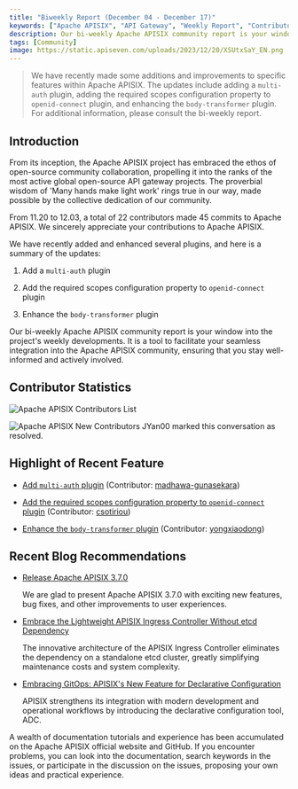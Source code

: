 ```yaml
---
title: "Biweekly Report (December 04 - December 17)"
keywords: ["Apache APISIX", "API Gateway", "Weekly Report", "Contributor"]
description: Our bi-weekly Apache APISIX community report is your window into the project's weekly developments. It is a tool to facilitate your seamless integration into the Apache APISIX community, ensuring that you stay well-informed and actively involved.
tags: [Community]
image: https://static.apiseven.com/uploads/2023/12/20/XSUtxSaY_EN.png
---
```


> We have recently made some additions and improvements to specific features within Apache APISIX. The updates include adding a `multi-auth` plugin, adding the required scopes configuration property to `openid-connect` plugin, and enhancing the `body-transformer` plugin. For additional information, please consult the bi-weekly report.
<!--truncate-->
## Introduction

From its inception, the Apache APISIX project has embraced the ethos of open-source community collaboration, propelling it into the ranks of the most active global open-source API gateway projects. The proverbial wisdom of 'Many hands make light work' rings true in our way, made possible by the collective dedication of our community.

From 11.20 to 12.03, a total of 22 contributors made 45 commits to Apache APISIX. We sincerely appreciate your contributions to Apache APISIX.

We have recently added and enhanced several plugins, and here is a summary of the updates:

1. Add a `multi-auth` plugin

2. Add the required scopes configuration property to `openid-connect` plugin

3. Enhance the `body-transformer` plugin

Our bi-weekly Apache APISIX community report is your window into the project's weekly developments. It is a tool to facilitate your seamless integration into the Apache APISIX community, ensuring that you stay well-informed and actively involved.

## Contributor Statistics

![Apache APISIX Contributors List](https://static.apiseven.com/uploads/2023/12/04/PnNWmVdX_1204-Con.png)

![Apache APISIX New Contributors](https://static.apiseven.com/uploads/2023/12/04/vrpTk1y4_1204-New.png)
JYan00 marked this conversation as resolved.

## Highlight of Recent Feature

- [Add `multi-auth` plugin](https://github.com/apache/apisix/pull/10482) (Contributor: [madhawa-gunasekara](https://github.com/madhawa-gunasekara))

- [Add the required scopes configuration property to `openid-connect` plugin](https://github.com/apache/apisix/pull/10493) (Contributor: [csotiriou](https://github.com/csotiriou))

- [Enhance the `body-transformer` plugin](https://github.com/apache/apisix/pull/10496) (Contributor: [yongxiaodong](https://github.com/yongxiaodong))

## Recent Blog Recommendations

- [Release Apache APISIX 3.7.0](https://apisix.apache.org/blog/2023/11/21/release-apache-apisix-3.7.0/)

  We are glad to present Apache APISIX 3.7.0 with exciting new features, bug fixes, and other improvements to user experiences.

- [Embrace the Lightweight APISIX Ingress Controller Without etcd Dependency](https://apisix.apache.org/blog/2023/10/18/ingress-apisix/)

  The innovative architecture of the APISIX Ingress Controller eliminates the dependency on a standalone etcd cluster, greatly simplifying maintenance costs and system complexity.

- [Embracing GitOps: APISIX's New Feature for Declarative Configuration](https://apisix.apache.org/blog/2023/10/07/apisix-gitops-adc/)

  APISIX strengthens its integration with modern development and operational workflows by introducing the declarative configuration tool, ADC.

A wealth of documentation tutorials and experience has been accumulated on the Apache APISIX official website and GitHub. If you encounter problems, you can look into the documentation, search keywords in the issues, or participate in the discussion on the issues, proposing your own ideas and practical experience.
